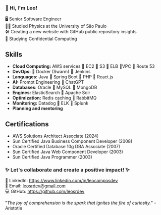 ### 👋 Hi, I'm Leo!
🖥️ Senior Software Engineer  
👨‍🎓 Studied Physics at the University of São Paulo  
🛠️ Creating a new website with GitHub public repository insights  
🚀 Studying Confidential Computing

## Skills
- **Cloud Computing:** AWS services 🔹 EC2 🔹 S3 🔹 ELB 🔹VPC 🔹 Route 53  
- **DevOps:** 🔹 Docker (Swarm) 🔹 Jenkins  
- **Languages:** Java 🔹 Spring Boot 🔹 PHP 🔹 React.js  
- **AI:** Prompt Engineering 🔹 ChatGPT  
- **Databases:** Oracle 🔹 MySQL 🔹 MongoDB  
- **Engines:** ElasticSearch 🔹 Apache Solr  
- **Optimization:** Redis caching 🔹 RabbitMQ  
- **Monitoring:** Datadog 🔹 ELK 🔹 Splunk  
- **Planning and mentoring**

## Certifications
- AWS Solutions Architect Associate (2024)  
- Sun Certified Java Business Component Developer (2008)  
- Oracle Certified Database 10g DBA Associate (2007)  
- Sun Certified Java Web Component Developer (2003)  
- Sun Certified Java Programmer (2003)  

### ✨ Let's collaborate and create a positive impact! ✨
🔗 LinkedIn: https://www.linkedin.com/in/leocamposdev  
📧 Email: leosrdev@gmail.com  
💻 GitHub: https://github.com/leosrdev  


 "_The joy of comprehension is the spark that ignites the fire of curiosity._" - Aristotle
